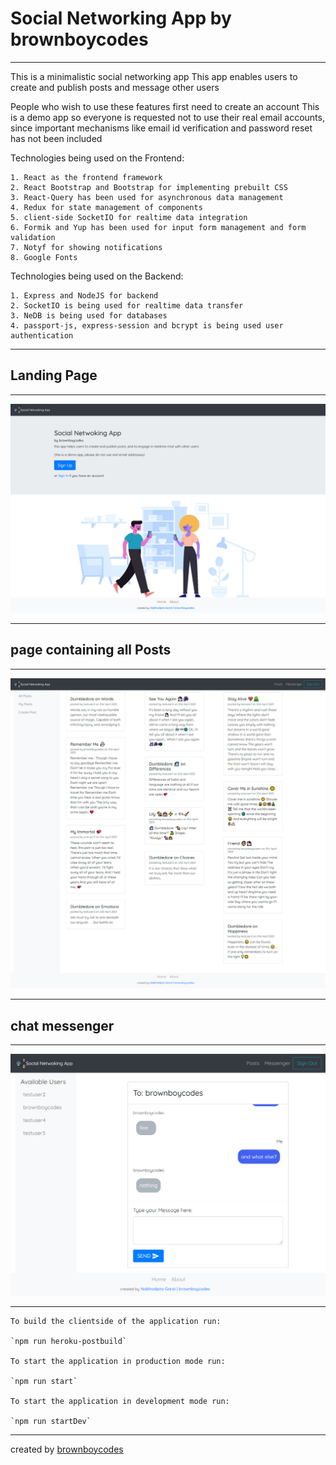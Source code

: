 # **Social Networking App by brownboycodes**

---

This is a minimalistic social networking app
This app enables users to create and publish posts and message other users

People who wish to use these features first need to create an account
This is a demo app so everyone is requested not to use their real email accounts, since important mechanisms like email id verification and password reset has not been included

Technologies being used on the Frontend:

    1. React as the frontend framework
    2. React Bootstrap and Bootstrap for implementing prebuilt CSS
    3. React-Query has been used for asynchronous data management
    4. Redux for state management of components
    5. client-side SocketIO for realtime data integration
    6. Formik and Yup has been used for input form management and form validation
    7. Notyf for showing notifications
    8. Google Fonts

Technologies being used on the Backend:

    1. Express and NodeJS for backend
    2. SocketIO is being used for realtime data transfer
    3. NeDB is being used for databases
    4. passport-js, express-session and bcrypt is being used user authentication

---

## Landing Page

---

![Homepage](./frontend/public/images/social_network_landing.jpg)

---
## page containing all Posts

---

![All Posts](./frontend/public/images/brownboycodes-social.jpg)

---
## chat messenger

---

![Messenger](./frontend/public/images/brownboycodes-social-messaging.png)

---

    To build the clientside of the application run:

    `npm run heroku-postbuild`

    To start the application in production mode run:

    `npm run start`
    
    To start the application in development mode run:
    
    `npm run startDev`

---

created by [brownboycodes](https://brownboycodes.herokuapp.com/)
